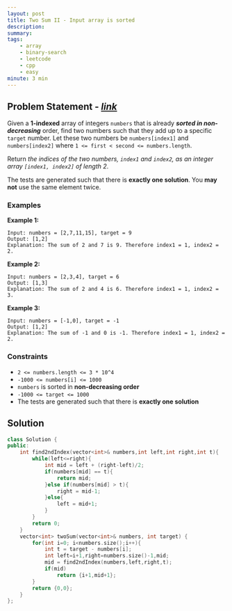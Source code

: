 ```yaml
---
layout: post
title: Two Sum II - Input array is sorted
description: 
summary: 
tags:
    - array
    - binary-search
    - leetcode
    - cpp
    - easy
minute: 3 min
---
```


## Problem Statement - [*link*](https://leetcode.com/problems/two-sum-ii-input-array-is-sorted/)
Given a **1-indexed** array of integers `numbers` that is already ***sorted in non-decreasing*** order, find two numbers such that they add up to a specific `target` number. Let these two numbers be `numbers[index1]` and `numbers[index2]` where `1 <= first < second <= numbers.length`.

Return *the indices of the two numbers, `index1` and `index2`, as an integer array `[index1, index2]` of length 2*.

The tests are generated such that there is **exactly one solution**. You **may not** use the same element twice.



### Examples
**Example 1:**
```
Input: numbers = [2,7,11,15], target = 9
Output: [1,2]
Explanation: The sum of 2 and 7 is 9. Therefore index1 = 1, index2 = 2.
```

**Example 2:**
```
Input: numbers = [2,3,4], target = 6
Output: [1,3]
Explanation: The sum of 2 and 4 is 6. Therefore index1 = 1, index2 = 3.
```

**Example 3:**
```
Input: numbers = [-1,0], target = -1
Output: [1,2]
Explanation: The sum of -1 and 0 is -1. Therefore index1 = 1, index2 = 2.
```

### Constraints
+ `2 <= numbers.length <= 3 * 10^4`
+ `-1000 <= numbers[i] <= 1000`
+ `numbers` is sorted in **non-decreasing order**
+ `-1000 <= target <= 1000`
+ The tests are generated such that there is **exactly one solution**

## Solution
```cpp
class Solution {
public:
    int find2ndIndex(vector<int>& numbers,int left,int right,int t){
        while(left<=right){
            int mid = left + (right-left)/2;
            if(numbers[mid] == t){
                return mid;
            }else if(numbers[mid] > t){
                right = mid-1;
            }else{
                left = mid+1;
            }
        }
        return 0;
    }
    vector<int> twoSum(vector<int>& numbers, int target) {     
        for(int i=0; i<numbers.size();i++){
            int t = target - numbers[i];
            int left=i+1,right=numbers.size()-1,mid; 
            mid = find2ndIndex(numbers,left,right,t);
            if(mid)
                return {i+1,mid+1};
        }
        return {0,0};
    }
};
```
